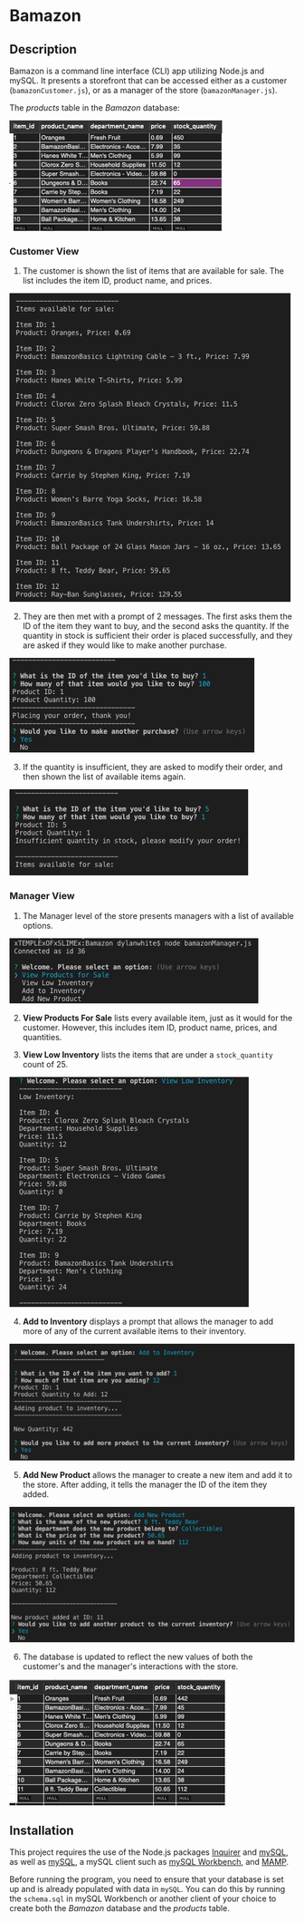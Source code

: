 # Bamazon

## Description

Bamazon is a command line interface (CLI) app utilizing Node.js and mySQL. It presents a storefront that can be accessed either as a customer (`bamazonCustomer.js`), or as a manager of the store (`bamazonManager.js`).

The *products* table in the *Bamazon* database:

![Image of products Table](screenshots/products1.png)

### Customer View

1. The customer is shown the list of items that are available for sale. The list includes the item ID, product name, and prices.

![Image of Available Products](screenshots/itemsavailable.png)

2. They are then met with a prompt of 2 messages. The first asks them the ID of the item they want to buy, and the second asks the quantity. If the quantity in stock is sufficient their order is placed successfully, and they are asked if they would like to make another purchase.

![Image of Purchase](screenshots/purchase.png)

3. If the quantity is insufficient, they are asked to modify their order, and then shown the list of available items again.

![Image of Insufficient Quantity](screenshots/insufficientquantity.png)

### Manager View

1. The Manager level of the store presents managers with a list of available options.

![Image of Manager Level](screenshots/managerlevel.png)

2. **View Products For Sale** lists every available item, just as it would for the customer. However, this includes item ID, product name, prices, and quantities.

3. **View Low Inventory** lists the items that are under a `stock_quantity` count of 25.

![Image of Low Inventory](screenshots/lowinventory.png)

4. **Add to Inventory** displays a prompt that allows the manager to add more of any of the current available items to their inventory.

![Image of Add Inventory](screenshots/addinventory.png)

5. **Add New Product** allows the manager to create a new item and add it to the store. After adding, it tells the manager the ID of the item they added.

![Image of New Product](screenshots/newproduct.png)

6. The database is updated to reflect the new values of both the customer's and the manager's interactions with the store.

![Image of Updated Database](screenshots/updateddb.png)

## Installation

This project requires the use of the Node.js packages [Inquirer](https://www.npmjs.com/package/inquirer) and [mySQL](https://www.npmjs.com/package/mysql), as well as [mySQL](https://www.mysql.com/), a mySQL client such as [mySQL Workbench](https://www.mysql.com/products/workbench/), and [MAMP](https://www.mamp.info/en/).

Before running the program, you need to ensure that your database is set up and is already populated with data in `mySQL`. You can do this by running the `schema.sql` in mySQL Workbench or another client of your choice to create both the *Bamazon* database and the *products* table.